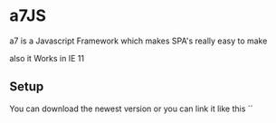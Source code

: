 # a7JS
a7 is a Javascript Framework which makes SPA's really easy to make

also it Works in IE 11

## Setup
You can download the newest version or you can link it like this
´<script src="a7js.netlify.com/dist/3.3.0"></script>´
